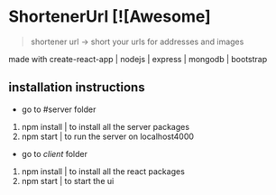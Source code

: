 

# ShortenerUrl [![Awesome]
> shortener url -> short your urls for addresses and images

made with create-react-app | nodejs | express | mongodb | bootstrap

## installation instructions

- go to #server folder 
1) npm install | to install all the server packages
2) npm start | to run the server on localhost4000
- go to *client* folder 
1) npm install | to install all the react packages
2) npm start | to start the ui








